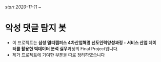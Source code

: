 ###### start 2020-11-11 ~



# 악성 댓글 탐지 봇

- 이 프로젝트는 **삼성 멀티캠퍼스 4차산업혁명 선도인력양성과정 - 서비스 산업 데이터를 활용한 빅데이터 분석 실무**과정의 Final Project입니다.
- 제가 프로젝트에 기여한 부분을 따로 정리하였습니다

